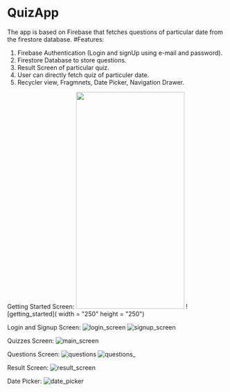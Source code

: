 # QuizApp
The app is based on Firebase that fetches questions of particular date from the firestore database.
#Features:
1. Firebase Authentication (Login and signUp using e-mail and password).
2. Firestore Database to store questions.
3. Result Screen of particular quiz. 
4. User can directly fetch quiz of particuler date.
5. Recycler view, Fragmnets, Date Picker, Navigation Drawer.

Getting Started Screen:
<img src = "https://user-images.githubusercontent.com/102464852/161468534-1c10a92e-d50e-44ed-9887-0ce39aeeae51.jpg" width = "250" height = "500">
![getting_started]( width = "250" height = "250")

Login and Signup Screen:
![login_screen](https://user-images.githubusercontent.com/102464852/161468643-4c71602e-39bc-4249-bfaf-8ad5dd812db3.jpg) ![signup_screen](https://user-images.githubusercontent.com/102464852/161468652-e62f9f39-d127-4be8-ac18-a9d232939c32.jpg)

Quizzes Screen:
![main_screen](https://user-images.githubusercontent.com/102464852/161468697-ee6769e8-8145-468c-8934-8f87077c24b6.jpg)

Questions Screen:
![questions](https://user-images.githubusercontent.com/102464852/161468715-3e177f8e-b537-41a9-95a7-6dc794d07928.jpg)
![questions_](https://user-images.githubusercontent.com/102464852/161468719-c445c0b0-109a-421a-9967-ba5cdd5f3048.jpg)

Result Screen: 
![result_screen](https://user-images.githubusercontent.com/102464852/161468731-5fcd3069-85c2-464f-aa67-79a2c1db1744.jpg)

Date Picker:
![date_picker](https://user-images.githubusercontent.com/102464852/161468738-d68e29b2-aab5-4bb5-8622-2049d6ec4195.jpg) 
